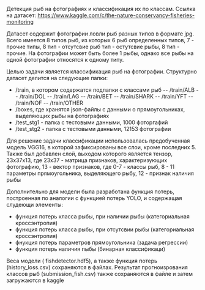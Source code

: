 Детекция рыб на фотографиях и классификация их по классам.
Ссылка на датасет:
https://www.kaggle.com/c/the-nature-conservancy-fisheries-monitoring

Датасет содержит фотографии ловли рыб разных типов в формате jpg. Всего имеется 8 типов рыб, из которых 6 рыб определенных типов, 7 - прочие типы, 8 тип - отсутсвие рыб
тип - остутсвие рыбы, 8 тип - прочие. На фотографии может быть более 1 рыбы, однако все рыбы на одной фотографии относятся к одному типу.

Целью задачи является классификация рыб на фотографии.
Структурно датасет делится на следующие папки:
- /train, в котором содержатся подпапки с классами рыб
-- /train/ALB
-- /train/DOL
-- /train/LAG
-- /train/BET
-- /train/SHARK
-- /train/YFT
-- /train/NOF
-- /train/OTHER
- /boxes, где хранятся json-файлы с данными о прямоугольниках, выделяющих рыбы на фотографиях
- /test_stg1 - папка с тестовыми данными, 1000 фоторгафий
- /test_stg2 - папка с тестовыми данными, 12153 фотографии

Для решение задачи классификации использовалась предобученная модель VGG16, в которой зафиксированы все слои, кроме последних 5.
Также был добавлен слой, выходом которого является тензор, 23x37x13, где 23x37  - матрица признаков, характеризующих фотографию, 13 - вектор признаков, 
где 0-7 - классы рыб, 8 - 11 параметры прямоугольника, выделяющего рыбу, 12 - признак наличия рыбы

Дополнительно для модели была разработана функция потерь, построенная по аналогии с функцией потерь YOLO, и содержащая слудеющи элементы: 
- функция потерь класса рыбы, при наличии рыбы (категориальная кроссэнтропия)
- функция потерь класса рыбы, при отсутсвии рыбы (категориальная кроссэнтропия)
- фнукция потерь параметров прямоугольника (задача регрессии)
- функция потерь наличия пыбы (бинарная классификаци)


Веса модели ( fishdetector.hdf5), а также функция потерь (history_loss.csv) сохраняются в файлах.
Результат прогноизрования классов рыб (submission_fish.csv) также сохраняются в файле и затем загружаются в kaggle